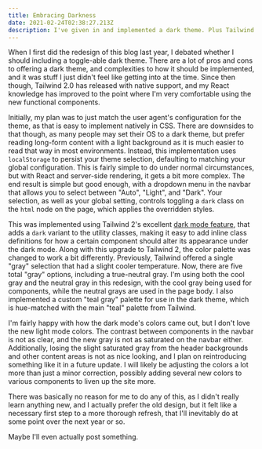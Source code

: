```yaml
---
title: Embracing Darkness
date: 2021-02-24T02:38:27.213Z
description: I've given in and implemented a dark theme. Plus Tailwind 2.0!
---
```

When I first did the redesign of this blog last year, I debated whether I should including a toggle-able dark theme. There are a lot of pros and cons to offering a dark theme, and complexities to how it should be implemented, and it was stuff I just didn't feel like getting into at the time. Since then though, Tailwind 2.0 has released with native support, and my React knowledge has improved to the point where I'm very comfortable using the new functional components.

Initially, my plan was to just match the user agent's configuration for the theme, as that is easy to implement natively in CSS. There are downsides to that though, as many people may set their OS to a dark theme, but prefer reading long-form content with a light background as it is much easier to read that way in most environments. Instead, this implementation uses `localStorage` to persist your theme selection, defaulting to matching your global configuration. This is fairly simple to do under normal circumstances, but with React and server-side rendering, it gets a bit more complex. The end result is simple but good enough, with a dropdown menu in the navbar that allows you to select between "Auto", "Light", and "Dark". Your selection, as well as your global setting, controls toggling a `dark` class on the `html` node on the page, which applies the overridden styles.

This was implemented using Tailwind 2's excellent [dark mode feature](https://tailwindcss.com/docs/dark-mode), that adds a `dark` variant to the utility classes, making it easy to add inline class definitions for how a certain component should alter its appearance under the dark mode. Along with this upgrade to Tailwind 2, the color palette was changed to work a bit differently. Previously, Tailwind offered a single "gray" selection that had a slight cooler temperature. Now, there are five total "gray" options, including a true-neutral gray. I'm using both the cool gray and the neutral gray in this redesign, with the cool gray being used for components, while the neutral grays are used in the page body. I also implemented a custom "teal gray" palette for use in the dark theme, which is hue-matched with the main "teal" palette from Tailwind.

I'm fairly happy with how the dark mode's colors came out, but I don't love the new light mode colors. The contrast between components in the navbar is not as clear, and the new gray is not as saturated on the navbar either. Additionally, losing the slight saturated gray from the header backgrounds and other content areas is not as nice looking, and I plan on reintroducing something like it in a future update. I will likely be adjusting the colors a lot more than just a minor correction, possibly adding several new colors to various components to liven up the site more.

There was basically no reason for me to do any of this, as I didn't really learn anything new, and I actually prefer the old design, but it felt like a necessary first step to a more thorough refresh, that I'll inevitably do at some point over the next year or so.

Maybe I'll even actually post something.